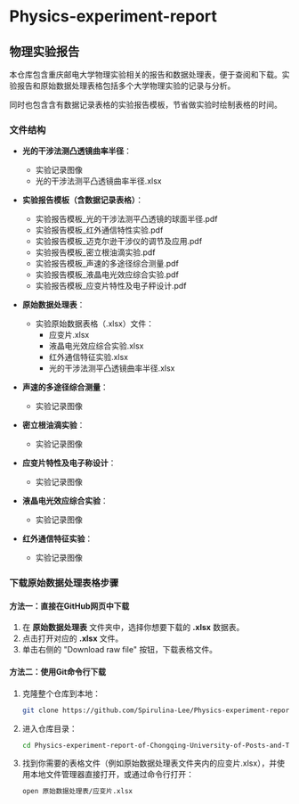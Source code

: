 # Physics-experiment-report

## 物理实验报告

本仓库包含重庆邮电大学物理实验相关的报告和数据处理表，便于查阅和下载。实验报告和原始数据处理表格包括多个大学物理实验的记录与分析。

同时也包含含有数据记录表格的实验报告模板，节省做实验时绘制表格的时间。

### 文件结构

- **光的干涉法测凸透镜曲率半径**：
  - 实验记录图像
  - 光的干涉法测平凸透镜曲率半径.xlsx

- **实验报告模板（含数据记录表格）**：
  - 实验报告模板_光的干涉法测平凸透镜的球面半径.pdf
  - 实验报告模板_红外通信特性实验.pdf
  - 实验报告模板_迈克尔逊干涉仪的调节及应用.pdf
  - 实验报告模板_密立根油滴实验.pdf
  - 实验报告模板_声速的多途径综合测量.pdf
  - 实验报告模板_液晶电光效应综合实验.pdf
  - 实验报告模板_应变片特性及电子秤设计.pdf

- **原始数据处理表**：
  - 实验原始数据表格（.xlsx）文件：
    - 应变片.xlsx
    - 液晶电光效应综合实验.xlsx
    - 红外通信特征实验.xlsx
    - 光的干涉法测平凸透镜曲率半径.xlsx

- **声速的多途径综合测量**：
  - 实验记录图像

- **密立根油滴实验**：
  - 实验记录图像

- **应变片特性及电子称设计**：
  - 实验记录图像

- **液晶电光效应综合实验**：
  - 实验记录图像

- **红外通信特征实验**：
  - 实验记录图像

### 下载原始数据处理表格步骤

#### 方法一：直接在GitHub网页中下载

1. 在 **原始数据处理表** 文件夹中，选择你想要下载的 **.xlsx** 数据表。
2. 点击打开对应的 **.xlsx** 文件。
3. 单击右侧的 "Download raw file" 按钮，下载表格文件。

#### 方法二：使用Git命令行下载

1. 克隆整个仓库到本地：

   ```bash
   git clone https://github.com/Spirulina-Lee/Physics-experiment-report-of-Chongqing-University-of-Posts-and-Telecommunications-CQUPT-.git
   ```

2. 进入仓库目录：

    ```bash
    cd Physics-experiment-report-of-Chongqing-University-of-Posts-and-Telecommunications-CQUPT-
    ```

3. 找到你需要的表格文件（例如原始数据处理表文件夹内的应变片.xlsx），并使用本地文件管理器直接打开，或通过命令行打开：

    ```bash
    open 原始数据处理表/应变片.xlsx
    ```
